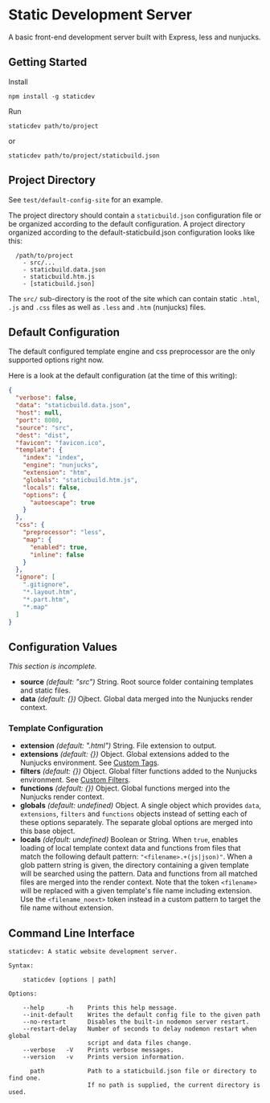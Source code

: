 # Static Development Server

A basic front-end development server built with Express, less and nunjucks.

## Getting Started

Install

`npm install -g staticdev`

Run

`staticdev path/to/project`

or

`staticdev path/to/project/staticbuild.json`

## Project Directory

See `test/default-config-site` for an example.

The project directory should contain a `staticbuild.json` configuration file 
or be organized according to the default configuration. A project directory
organized according to the default-staticbuild.json configuration looks like 
this:

```
  /path/to/project
    - src/...
	- staticbuild.data.json
	- staticbuild.htm.js
	- [staticbuild.json]
```

The `src/` sub-directory is the root of the site which can contain static `.html`,
`.js` and `.css` files as well as `.less` and `.htm` (nunjucks) files.

## Default Configuration

The default configured template engine and css preprocessor are the only supported options right now.

Here is a look at the default configuration (at the time of 
this writing):

```json
{
  "verbose": false,
  "data": "staticbuild.data.json",
  "host": null,
  "port": 8080,
  "source": "src",
  "dest": "dist",
  "favicon": "favicon.ico",
  "template": {
    "index": "index",
    "engine": "nunjucks",
    "extension": "htm",
    "globals": "staticbuild.htm.js",
    "locals": false,
    "options": {
      "autoescape": true
    }
  },
  "css": {
    "preprocessor": "less",
    "map": {
      "enabled": true,
      "inline": false
    }
  },
  "ignore": [
    ".gitignore",
    "*.layout.htm",
    "*.part.htm",
    "*.map"
  ]
}
```

## Configuration Values

_This section is incomplete._

- **source** _(default: "src")_ String. Root source folder containing 
templates and static files.
- **data** _(default: {})_ Ojbect. Global data merged into the Nunjucks render 
context.

### Template Configuration

- **extension** _(default: ".html")_ String. File extension to output.
- **extensions** _(default: {})_ Object. Global extensions added to the 
Nunjucks environment. See 
[Custom Tags](http://mozilla.github.io/nunjucks/api.html#custom-tags).
- **filters** _(default: {})_ Object. Global filter functions added to the 
Nunjucks environment. See 
[Custom Filters](http://mozilla.github.io/nunjucks/api.html#custom-filters).
- **functions** _(default: {})_ Object. Global functions merged into the 
Nunjucks render context.
- **globals** _(default: undefined)_ Object. A single object which provides 
`data`, `extensions`, `filters` and `functions` objects instead of setting 
each of these options separately. The separate global options are merged into 
this base object.
- **locals** _(default: undefined)_ Boolean or String. When `true`, enables
loading of local template context data and functions from files that match
the following default pattern: `"<filename>.+(js|json)"`. When a glob pattern
string is given, the directory containing a given template will be searched
using the pattern. Data and functions from all matched files are merged into
the render context. Note that the token `<filename>` will be replaced with a
given template's file name including extension. Use the `<filename_noext>` 
token instead in a custom pattern to target the file name without extension.

## Command Line Interface

```
staticdev: A static website development server.

Syntax:

    staticdev [options | path]

Options:

    --help      -h    Prints this help message.
    --init-default    Writes the default config file to the given path
    --no-restart      Disables the built-in nodemon server restart.
    --restart-delay   Number of seconds to delay nodemon restart when global 
                      script and data files change.
    --verbose   -V    Prints verbose messages.
    --version   -v    Prints version information.

      path            Path to a staticbuild.json file or directory to find one.
                      If no path is supplied, the current directory is used.
```

